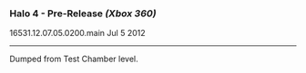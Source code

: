 ### Halo 4 - Pre-Release _(Xbox 360)_
16531.12.07.05.0200.main
Jul 5 2012

---
Dumped from Test Chamber level.